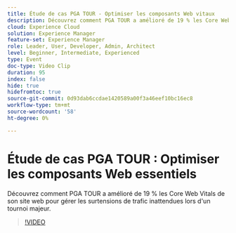 ```yaml
---
title: Étude de cas PGA TOUR - Optimiser les composants Web vitaux
description: Découvrez comment PGA TOUR a amélioré de 19 % les Core Web Vitals de son site web pour gérer les surtensions de trafic inattendues lors d'un tournoi majeur.
cloud: Experience Cloud
solution: Experience Manager
feature-set: Experience Manager
role: Leader, User, Developer, Admin, Architect
level: Beginner, Intermediate, Experienced
type: Event
doc-type: Video Clip
duration: 95
index: false
hide: true
hidefromtoc: true
source-git-commit: 0d93dab6ccdae1420589a00f3a46eef10bc16ec8
workflow-type: tm+mt
source-wordcount: '58'
ht-degree: 0%

---
```



# Étude de cas PGA TOUR : Optimiser les composants Web essentiels

Découvrez comment PGA TOUR a amélioré de 19 % les Core Web Vitals de son site web pour gérer les surtensions de trafic inattendues lors d&#39;un tournoi majeur.

>[!VIDEO](https://video.tv.adobe.com/v/3459237/?learn=on&enablevpops)
